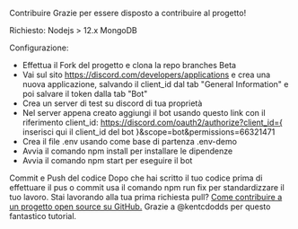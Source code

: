 Contribuire
Grazie per essere disposto a contribuire al progetto!

Richiesto:
Nodejs > 12.x
MongoDB

Configurazione:
- Effettua il Fork del progetto e clona la repo branches Beta
- Vai sul sito https://discord.com/developers/applications e crea una nuova applicazione, salvando il client_id dal tab "General Information" e poi salvare il token dalla tab "Bot"
- Crea un server di test su discord di tua proprietà
- Nel server appena creato aggiungi il bot usando questo link con il riferimento client_id: https://discord.com/oauth2/authorize?client_id={ inserisci qui il client_id del bot }&scope=bot&permissions=66321471
- Crea il file .env usando come base di partenza .env-demo
- Avvia il comando npm install per installare le dipendenze
- Avvia il comando npm start per eseguire il bot

Commit e Push del codice
Dopo che hai scritto il tuo codice prima di effettuare il pus o commit usa il comando npm run fix per standardizzare il tuo lavoro.
Stai lavorando alla tua prima richiesta pull? 
[Come contribuire a un progetto open source su GitHub.](https://egghead.io/courses/how-to-contribute-to-an-open-source-project-on-github)
Grazie a @kentcdodds per questo fantastico tutorial.